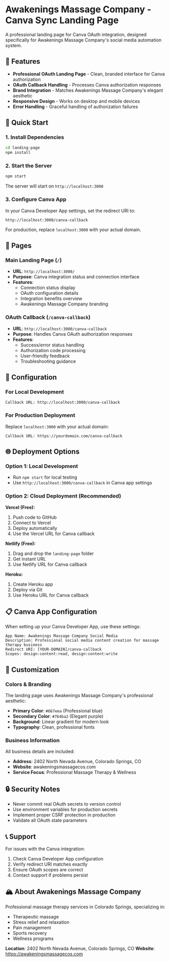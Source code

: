 # Awakenings Massage Company - Canva Sync Landing Page

A professional landing page for Canva OAuth integration, designed specifically for Awakenings Massage Company's social media automation system.

## 🌟 Features

- **Professional OAuth Landing Page** - Clean, branded interface for Canva authorization
- **OAuth Callback Handling** - Processes Canva authorization responses
- **Brand Integration** - Matches Awakenings Massage Company's elegant aesthetic
- **Responsive Design** - Works on desktop and mobile devices
- **Error Handling** - Graceful handling of authorization failures

## 🚀 Quick Start

### 1. Install Dependencies

```bash
cd landing-page
npm install
```

### 2. Start the Server

```bash
npm start
```

The server will start on `http://localhost:3000`

### 3. Configure Canva App

In your Canva Developer App settings, set the redirect URI to:
```
http://localhost:3000/canva-callback
```

For production, replace `localhost:3000` with your actual domain.

## 📱 Pages

### Main Landing Page (`/`)
- **URL**: `http://localhost:3000/`
- **Purpose**: Canva integration status and connection interface
- **Features**: 
  - Connection status display
  - OAuth configuration details
  - Integration benefits overview
  - Awakenings Massage Company branding

### OAuth Callback (`/canva-callback`)
- **URL**: `http://localhost:3000/canva-callback`
- **Purpose**: Handles Canva OAuth authorization responses
- **Features**:
  - Success/error status handling
  - Authorization code processing
  - User-friendly feedback
  - Troubleshooting guidance

## 🔧 Configuration

### For Local Development
```
Callback URL: http://localhost:3000/canva-callback
```

### For Production Deployment
Replace `localhost:3000` with your actual domain:
```
Callback URL: https://yourdomain.com/canva-callback
```

## 🌐 Deployment Options

### Option 1: Local Development
- Run `npm start` for local testing
- Use `http://localhost:3000/canva-callback` in Canva app settings

### Option 2: Cloud Deployment (Recommended)

**Vercel (Free):**
1. Push code to GitHub
2. Connect to Vercel
3. Deploy automatically
4. Use the Vercel URL for Canva callback

**Netlify (Free):**
1. Drag and drop the `landing-page` folder
2. Get instant URL
3. Use Netlify URL for Canva callback

**Heroku:**
1. Create Heroku app
2. Deploy via Git
3. Use Heroku URL for Canva callback

## 📋 Canva App Configuration

When setting up your Canva Developer App, use these settings:

```
App Name: Awakenings Massage Company Social Media
Description: Professional social media content creation for massage therapy business
Redirect URI: [YOUR-DOMAIN]/canva-callback
Scopes: design:content:read, design:content:write
```

## 🎨 Customization

### Colors & Branding
The landing page uses Awakenings Massage Company's professional aesthetic:
- **Primary Color**: `#667eea` (Professional blue)
- **Secondary Color**: `#764ba2` (Elegant purple)
- **Background**: Linear gradient for modern look
- **Typography**: Clean, professional fonts

### Business Information
All business details are included:
- **Address**: 2402 North Nevada Avenue, Colorado Springs, CO
- **Website**: awakeningsmassagecos.com
- **Service Focus**: Professional Massage Therapy & Wellness

## 🔒 Security Notes

- Never commit real OAuth secrets to version control
- Use environment variables for production secrets
- Implement proper CSRF protection in production
- Validate all OAuth state parameters

## 📞 Support

For issues with the Canva integration:
1. Check Canva Developer App configuration
2. Verify redirect URI matches exactly
3. Ensure OAuth scopes are correct
4. Contact support if problems persist

## 🏔️ About Awakenings Massage Company

Professional massage therapy services in Colorado Springs, specializing in:
- Therapeutic massage
- Stress relief and relaxation
- Pain management
- Sports recovery
- Wellness programs

**Location**: 2402 North Nevada Avenue, Colorado Springs, CO
**Website**: https://awakeningsmassagecos.com